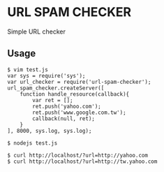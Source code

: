 URL SPAM CHECKER
================

Simple URL checker

Usage
-----
	$ vim test.js
	var sys = require('sys');
	var url_checker = require('url-spam-checker');
	url_spam_checker.createServer([
		function handle_resource(callback){
			var ret = [];
			ret.push('yahoo.com');
			ret.push('www.google.com.tw');
			callback(null, ret);
		}
	], 8000, sys.log, sys.log);

	$ nodejs test.js

	$ curl http://localhost/?url=http://yahoo.com
	$ curl http://localhost/?url=http://tw.yahoo.com
